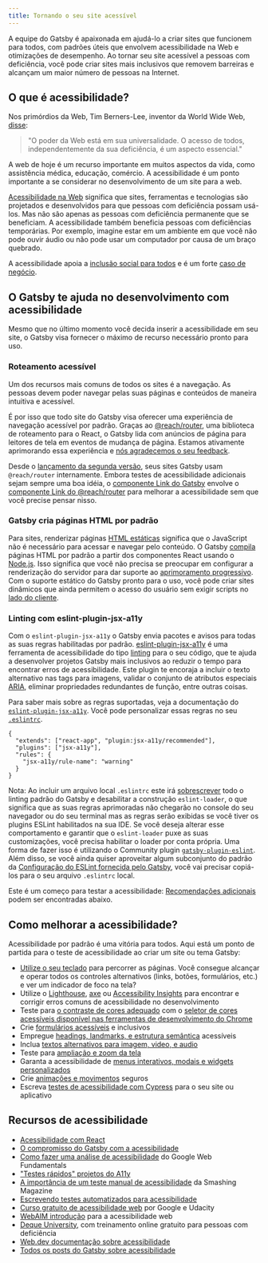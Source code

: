 ```yaml
---
title: Tornando o seu site acessível
---
```


A equipe do Gatsby é apaixonada em ajudá-lo a criar sites que funcionem para todos, com padrões úteis que envolvem acessibilidade na Web e otimizações de desempenho. Ao tornar seu site acessível a pessoas com deficiência, você pode criar sites mais inclusivos que removem barreiras e alcançam um maior número de pessoas na Internet.

## O que é acessibilidade?

Nos primórdios da Web, Tim Berners-Lee, inventor da World Wide Web, [disse](https://www.w3.org/Press/IPO-announce):

> "O poder da Web está em sua universalidade.
> O acesso de todos, independentemente da sua deficiência, é um aspecto essencial."

A web de hoje é um recurso importante em muitos aspectos da vida, como assistência médica, educação, comércio. A acessibilidade é um ponto importante a se considerar no desenvolvimento de um site para a web.

[Acessibilidade na Web](https://www.w3.org/WAI/fundamentals/accessibility-intro/#what) significa que sites, ferramentas e tecnologias são projetados e desenvolvidos para que pessoas com deficiência possam usá-los. Mas não são apenas as pessoas com deficiência permanente que se beneficiam. A acessibilidade também beneficia pessoas com deficiências temporárias. Por exemplo, imagine estar em um ambiente em que você não pode ouvir áudio ou não pode usar um computador por causa de um braço quebrado.

A acessibilidade apoia a [inclusão social para todos](https://www.w3.org/standards/webdesign/accessibility#case) e é um forte [caso de negócio](https://www.w3.org/WAI/business-case/).

## O Gatsby te ajuda no desenvolvimento com acessibilidade

Mesmo que no último momento você decida inserir a acessibilidade em seu site, o Gatsby visa fornecer o máximo de recurso necessário pronto para uso.

### Roteamento acessível

Um dos recursos mais comuns de todos os sites é a navegação. As pessoas devem poder navegar pelas suas páginas e conteúdos de maneira intuitiva e acessível.

É por isso que todo site do Gatsby visa oferecer uma experiência de navegação acessível por padrão. Graças ao [@reach/router](https://reach.tech/router), uma biblioteca de roteamento para o React, o Gatsby lida com anúncios de página para leitores de tela em eventos de mudança de página. Estamos ativamente aprimorando essa experiência e [nós agradecemos o seu feedback](/accessibility-statement/).

Desde o [lançamento da segunda versão](/blog/2018-09-17-gatsby-v2/), seus sites Gatsby usam `@reach/router` internamente. Embora testes de acessibilidade adicionais sejam sempre uma boa idéia, o [componente Link do Gatsby](/docs/gatsby-link/) envolve o [componente Link do @reach/router](https://reach.tech/router/api/Link) para melhorar a acessibilidade sem que você precise pensar nisso.

### Gatsby cria páginas HTML por padrão

Para sites, renderizar páginas [HTML estáticas](/docs/glossary#static) significa que o JavaScript não é necessário para acessar e navegar pelo conteúdo. O Gatsby [compila](/docs/glossary#compiler) páginas HTML por padrão a partir dos componentes React usando o [Node.js](/docs/glossary#nodejs). Isso significa que você não precisa se preocupar em configurar a renderização do servidor para dar suporte ao [aprimoramento progressivo](/docs/glossary#progressive-enhancement). Com o suporte estático do Gatsby pronto para o uso, você pode criar sites dinâmicos que ainda permitem o acesso do usuário sem exigir scripts no [lado do cliente](/docs/glossary#client-side).

### Linting com eslint-plugin-jsx-a11y

Com o `eslint-plugin-jsx-a11y` o Gatsby envia pacotes e avisos para todas as suas regras habilitadas por padrão. [eslint-plugin-jsx-a11y](https://github.com/evcohen/eslint-plugin-jsx-a11y) é uma ferramenta de acessibilidade do tipo [linting](/docs/glossary#linting) para o seu código, que te ajuda a desenvolver projetos Gatsby mais inclusivos ao reduzir o tempo para encontrar erros de acessibilidade. Este plugin te encoraja a incluir o texto alternativo nas tags para imagens, validar o conjunto de atributos especiais [ARIA](https://developer.mozilla.org/en-US/docs/Web/Accessibility/ARIA), eliminar propriedades redundantes de função, entre outras coisas.

Para saber mais sobre as regras suportadas, veja a documentação do [`eslint-plugin-jsx-a11y`](https://github.com/evcohen/eslint-plugin-jsx-a11y). Você pode personalizar essas regras no seu [`.eslintrc`](/docs/eslint/#configuring-eslint).

```json:title=.eslintrc
{
  "extends": ["react-app", "plugin:jsx-a11y/recommended"],
  "plugins": ["jsx-a11y"],
  "rules": {
    "jsx-a11y/rule-name": "warning"
  }
}
```

Nota: Ao incluir um arquivo local `.eslintrc` este irá [sobrescrever](/docs/eslint/#configuring-eslint) todo o linting padrão do Gatsby e desabilitar a construção `eslint-loader`, o que significa que as suas regras aprimoradas não chegarão no console do seu navegador ou do seu terminal mas as regras serão exibidas se você tiver os plugins ESLint habilitados na sua IDE. Se você deseja alterar esse comportamento e garantir que o `eslint-loader` puxe as suas customizações, você precisa habilitar o loader por conta própria. Uma forma de fazer isso é utilizando o Community plugin [`gatsby-plugin-eslint`](https://www.gatsbyjs.org/packages/gatsby-plugin-eslint/). Além disso, se você ainda quiser aproveitar algum subconjunto do padrão da [Configuração do ESLint fornecida pelo Gatsby](https://github.com/gatsbyjs/gatsby/blob/master/packages/gatsby/src/utils/eslint-config.js), você vai precisar copiá-los para o seu arquivo `.eslintrc` local.

Este é um começo para testar a acessibilidade: [Recomendações adicionais](#como-melhorar-a-acessibilidade) podem ser encontradas abaixo.

## Como melhorar a acessibilidade?

Acessibilidade por padrão é uma vitória para todos. Aqui está um ponto de partida para o teste de acessibilidade ao criar um site ou tema Gatsby:

- [Utilize o seu teclado](https://webaim.org/techniques/keyboard/) para percorrer as páginas. Você consegue alcançar e operar todos os controles alternativos (links, botões, formulários, etc.) e ver um indicador de foco na tela?
- Utilize o [Lighthouse](https://developers.google.com/web/tools/lighthouse/), [axe](https://www.deque.com/axe/) ou [Accessibility Insights](https://accessibilityinsights.io/) para encontrar e corrigir erros comuns de acessibilidade no desenvolvimento
- Teste para [o contraste de cores adequado](https://dequeuniversity.com/tips/color-contrast) com o [seletor de cores acessíveis disponível nas ferramentas de desenvolvimento do Chrome](https://developers.google.com/web/updates/2018/01/devtools#contrast)
- Crie [formulários acessíveis](/docs/building-a-contact-form#creating-an-accessible-form) e inclusivos
- Empregue [headings, landmarks, e estrutura semântica](https://webaim.org/techniques/semanticstructure/) acessíveis
- Inclua [textos alternativos para imagem, video, e audio](https://a11y-style-guide.com/style-guide/section-media.html)
- Teste para [ampliação e zoom da tela](https://axesslab.com/make-site-accessible-screen-magnifiers/)
- Garanta a acessibilidade de [menus interativos, modais e widgets personalizados](https://developer.mozilla.org/en-US/docs/Web/Accessibility/An_overview_of_accessible_web_applications_and_widgets)
- Crie [animações e movimentos](https://alistapart.com/article/designing-safer-web-animation-for-motion-sensitivity/) seguros
- Escreva [testes de acessibilidade com Cypress](/docs/end-to-end-testing/#writing-tests) para o seu site ou aplicativo

## Recursos de acessibilidade

- [Acessibilidade com React](https://reactjs.org/docs/accessibility.html)
- [O compromisso do Gatsby com a acessibilidade](/blog/2019-04-18-gatsby-commitment-to-accessibility/)
- [Como fazer uma análise de acessibilidade](https://developers.google.com/web/fundamentals/accessibility/how-to-review) do Google Web Fundamentals
- ["Testes rápidos" projetos do A11y](https://a11yproject.com/#Quick-tests)
- [A importância de um teste manual de acessibilidade](https://www.smashingmagazine.com/2018/09/importance-manual-accessibility-testing/) da Smashing Magazine
- [Escrevendo testes automatizados para acessibilidade](https://www.24a11y.com/2017/writing-automated-tests-accessibility/)
- [Curso gratuito de acessibilidade web](https://www.udacity.com/course/web-accessibility--ud891) por Google e Udacity
- [WebAIM introdução](https://webaim.org/intro/) para a acessibilidade web
- [Deque University](https://dequeuniversity.com), com treinamento online gratuito para pessoas com deficiência
- [Web.dev documentação sobre acessibilidade](https://web.dev/accessible)
- [Todos os posts do Gatsby sobre acessibilidade](/blog/tags/accessibility/)
